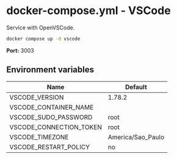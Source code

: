 # docker-compose.yml - VSCode

Service with OpenVSCode.

```bash
docker compose up -d vscode
```

**Port:** 3003

## Environment variables

| **Name**                | **Default**       |
| ----------------------- | ----------------- |
| VSCODE_VERSION          | 1.78.2            |
| VSCODE_CONTAINER_NAME   |                   |
| VSCODE_SUDO_PASSWORD    | root              |
| VSCODE_CONNECTION_TOKEN | root              |
| VSCODE_TIMEZONE         | America/Sao_Paulo |
| VSCODE_RESTART_POLICY   | no                |
